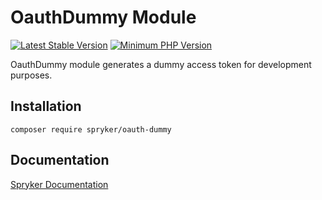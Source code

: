 # OauthDummy Module
[![Latest Stable Version](https://poser.pugx.org/spryker/oauth-dummy/v/stable.svg)](https://packagist.org/packages/spryker/oauth-dummy)
[![Minimum PHP Version](https://img.shields.io/badge/php-%3E%3D%208.1-8892BF.svg)](https://php.net/)

OauthDummy module generates a dummy access token for development purposes.

## Installation

```
composer require spryker/oauth-dummy
```

## Documentation

[Spryker Documentation](https://docs.spryker.com)
